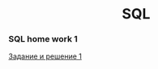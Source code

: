  <div align='center'>
  
  #  SQL
  
  </div>
  
   ###  SQL home work 1
  
  [Задание и решение 1](https://github.com/mranolegprivate/SQL/blob/main/HW_1.sql "Решение 1")
  

  
